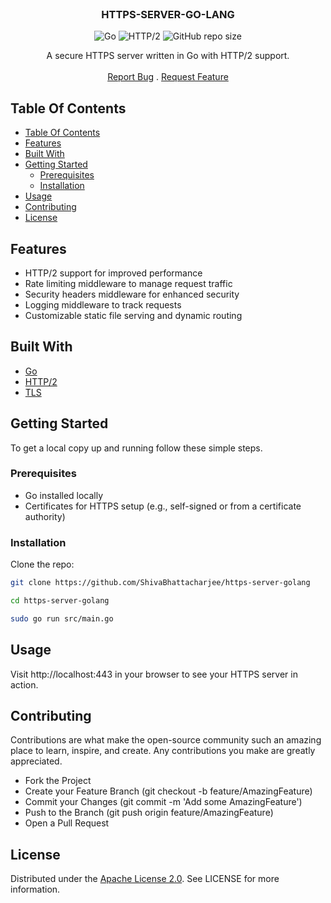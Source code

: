 

<br/>
<h3 align="center">HTTPS-SERVER-GO-LANG</h3>

<div align="center" >

![Go](https://img.shields.io/badge/Go-00ADD8?style=for-the-badge&logo=go&logoColor=white)
![HTTP/2](https://img.shields.io/badge/HTTP/2-339933?style=for-the-badge&logo=http2&logoColor=white)
![GitHub repo size](https://img.shields.io/github/repo-size/ShivaBhattacharjee/https-server-golang)

</div>

<p align="center">
  A secure HTTPS server written in Go with HTTP/2 support.
  <br/>
  <br/>
  <a href="https://github.com/ShivaBhattacharjee/https-server-golang/issues">Report Bug</a>
  .
  <a href="https://github.com/ShivaBhattacharjee/https-server-golang/issues">Request Feature</a>
</p>

## Table Of Contents

- [Table Of Contents](#table-of-contents)
- [Features](#features)
- [Built With](#built-with)
- [Getting Started](#getting-started)
  - [Prerequisites](#prerequisites)
  - [Installation](#installation)
- [Usage](#usage)
- [Contributing](#contributing)
- [License](#license)


## Features

- HTTP/2 support for improved performance
- Rate limiting middleware to manage request traffic
- Security headers middleware for enhanced security
- Logging middleware to track requests
- Customizable static file serving and dynamic routing

## Built With



- [Go](https://golang.org)
- [HTTP/2](https://http2.github.io)
- [TLS](https://en.wikipedia.org/wiki/Transport_Layer_Security)

## Getting Started

To get a local copy up and running follow these simple steps.

### Prerequisites

- Go installed locally
- Certificates for HTTPS setup (e.g., self-signed or from a certificate authority)

### Installation

Clone the repo:

```bash
git clone https://github.com/ShivaBhattacharjee/https-server-golang
```

```bash
cd https-server-golang
```

```bash
sudo go run src/main.go
```

## Usage
Visit http://localhost:443 in your browser to see your HTTPS server in action.

## Contributing
Contributions are what make the open-source community such an amazing place to learn, inspire, and create. Any contributions you make are greatly appreciated.

 - Fork the Project
- Create your Feature Branch (git checkout -b feature/AmazingFeature)
- Commit your Changes (git commit -m 'Add some AmazingFeature')
- Push to the Branch (git push origin feature/AmazingFeature)
- Open a Pull Request

## License
Distributed under the [Apache License 2.0](https://github.com/ShivaBhattacharjee/https-server-golang/blob/main/LICENSE). See LICENSE for more information.